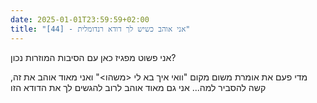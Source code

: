 ```yaml
---
date: 2025-01-01T23:59:59+02:00
title: "[44] - אני אוהב כשיש לך דודא רנדומלית"
---
```

אני פשוט מפגיז כאן עם הסיבות המוזרות נכון?

מדי פעם את אומרת משום מקום "וואי איך בא לי <משהו>" ואני מאוד אוהב את זה, קשה להסביר למה... אני גם מאוד אוהב לרוב להגשים לך את הדודא הזו